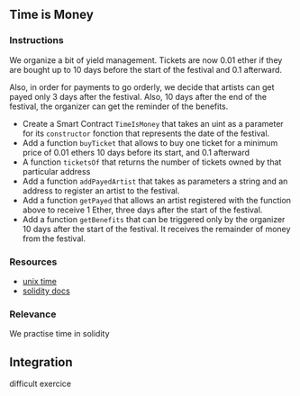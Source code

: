 ## Time is Money

### Instructions

We organize a bit of yield management. Tickets are now 0.01 ether if they are bought up to 10 days before the start of the festival and 0.1 afterward.

Also, in order for payments to go orderly, we decide that artists can get payed only 3 days after the festival. Also, 10 days after the end of the festival, the organizer can get the reminder of the benefits. 


- Create a Smart Contract `TimeIsMoney` that takes an uint as a parameter for its `constructor` fonction that represents the date of the festival.
- Add a function `buyTicket` that allows to buy one ticket for a minimum price of 0.01 ethers 10 days before its start, and 0.1 afterward
- A function `ticketsOf` that returns the number of tickets owned by that particular address
- Add a function `addPayedArtist` that takes as parameters a string and an address to register an artist to the festival. 
- Add a function `getPayed` that allows an artist registered with the function above to receive 1 Ether, three days after the start of the festival.
- Add a function `getBenefits` that can be triggered only by the organizer 10 days after the start of the festival. It receives the remainder of money from the festival. 

### Resources
- [unix time](https://en.wikipedia.org/wiki/Unix_time)
- [solidity docs](https://docs.soliditylang.org/)

### Relevance

We practise time in solidity 

## Integration
difficult exercice 